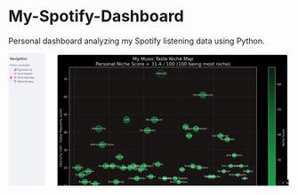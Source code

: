 # My-Spotify-Dashboard
Personal dashboard analyzing my Spotify listening data using Python.

![Dashboard Screenshot](niche_taste_map.png)
